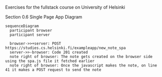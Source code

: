 Exercises for the fullstack course on University of Helsinki

Section 0.6 Single Page App Diagram

```mermaid
sequenceDiagram
  participant browser
  participant server
  
  browser->>+server: POST https://studies.cs.helsinki.fi/exampleapp/new_note_spa
  server->>-browser: Code 201 created
  note right of browser: The note gets created on the browser side using the spa.js file it fetched earlier
  note right of browser: Once the javascript makes the note, on line 41 it makes a POST request to send the note
  
```
